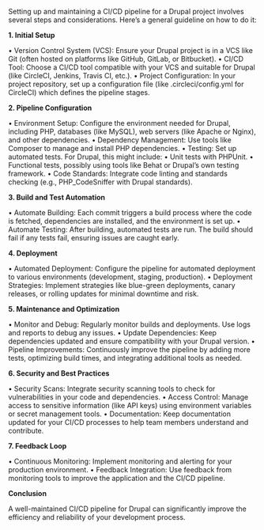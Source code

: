 Setting up and maintaining a CI/CD pipeline for a Drupal project involves several steps and considerations. Here’s a general guideline on how to do it:

**1. Initial Setup**

 • Version Control System (VCS): Ensure your Drupal project is in a VCS like Git (often hosted on platforms like GitHub, GitLab, or Bitbucket).
 • CI/CD Tool: Choose a CI/CD tool compatible with your VCS and suitable for Drupal (like CircleCI, Jenkins, Travis CI, etc.).
 • Project Configuration: In your project repository, set up a configuration file (like .circleci/config.yml for CircleCI) which defines the pipeline stages.

**2. Pipeline Configuration**

 • Environment Setup: Configure the environment needed for Drupal, including PHP, databases (like MySQL), web servers (like Apache or Nginx), and other dependencies.
 • Dependency Management: Use tools like Composer to manage and install PHP dependencies.
 • Testing: Set up automated tests. For Drupal, this might include:
 • Unit tests with PHPUnit.
 • Functional tests, possibly using tools like Behat or Drupal’s own testing framework.
 • Code Standards: Integrate code linting and standards checking (e.g., PHP_CodeSniffer with Drupal standards).

**3. Build and Test Automation**

 • Automate Building: Each commit triggers a build process where the code is fetched, dependencies are installed, and the environment is set up.
 • Automate Testing: After building, automated tests are run. The build should fail if any tests fail, ensuring issues are caught early.

**4. Deployment**

 • Automated Deployment: Configure the pipeline for automated deployment to various environments (development, staging, production).
 • Deployment Strategies: Implement strategies like blue-green deployments, canary releases, or rolling updates for minimal downtime and risk.

**5. Maintenance and Optimization**

 • Monitor and Debug: Regularly monitor builds and deployments. Use logs and reports to debug any issues.
 • Update Dependencies: Keep dependencies updated and ensure compatibility with your Drupal version.
 • Pipeline Improvements: Continuously improve the pipeline by adding more tests, optimizing build times, and integrating additional tools as needed.

**6. Security and Best Practices**

 • Security Scans: Integrate security scanning tools to check for vulnerabilities in your code and dependencies.
 • Access Control: Manage access to sensitive information (like API keys) using environment variables or secret management tools.
 • Documentation: Keep documentation updated for your CI/CD processes to help team members understand and contribute.

**7. Feedback Loop**

 • Continuous Monitoring: Implement monitoring and alerting for your production environment.
 • Feedback Integration: Use feedback from monitoring tools to improve the application and the CI/CD pipeline.

**Conclusion**

A well-maintained CI/CD pipeline for Drupal can significantly improve the efficiency and reliability of your development process.
